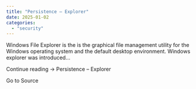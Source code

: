 ```yaml
---
title: "Persistence – Explorer"
date: 2025-01-02
categories: 
  - "security"
---
```


Windows File Explorer is the is the graphical file management utility for the Windows operating system and the default desktop environment. Windows explorer was introduced…

Continue reading → Persistence – Explorer

Go to Source
